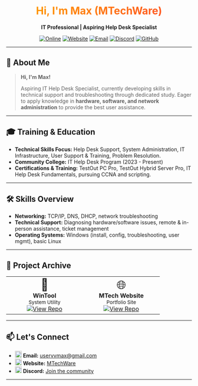 <div align="center">

# <span style="background: linear-gradient(135deg, #ff9800 0%, #ff5722 100%); color: transparent; -webkit-background-clip: text; background-clip: text; font-weight: bold;">Hi, I'm Max (MTechWare)</span>

**IT Professional | Aspiring Help Desk Specialist**

<a href="https://img.shields.io/badge/Status-Online-brightgreen?style=flat-square"><img src="https://img.shields.io/badge/Status-Online-brightgreen?style=flat-square" alt="Online"></a>
<a href="https://mtechware.github.io/"><img src="https://img.shields.io/badge/Website-mtechware.github.io-ff9800?style=flat-square&logo=githubpages&logoColor=white" alt="Website"></a>
<a href="mailto:uservvmax@gmail.com"><img src="https://img.shields.io/badge/Email-uservvmax@gmail.com-brightgreen?style=flat-square&logo=gmail&logoColor=white" alt="Email"></a>
<a href="https://discord.gg/nCmEQ8zaa7"><img src="https://img.shields.io/badge/Discord-Join%20Community-ff9800?style=flat-square&logo=discord&logoColor=white" alt="Discord"></a>
<a href="https://github.com/MTechWare"><img src="https://img.shields.io/badge/GitHub-MTechWare-brightgreen?style=flat-square&logo=github" alt="GitHub"></a>

</div>

---

## 👋 About Me

> **Hi, I'm Max!**
>
> Aspiring IT Help Desk Specialist, currently developing skills in technical support and troubleshooting through dedicated study. Eager to apply knowledge in **hardware, software, and network administration** to provide the best user assistance.

---

## 🎓 Training & Education

- **Technical Skills Focus:** Help Desk Support, System Administration, IT Infrastructure, User Support & Training, Problem Resolution.
- **Community College:** IT Help Desk Program (2023 - Present)
- **Certifications & Training:** TestOut PC Pro, TestOut Hybrid Server Pro, IT Help Desk Fundamentals, pursuing CCNA and scripting.

---

## 🛠️ Skills Overview

- **Networking:** TCP/IP, DNS, DHCP, network troubleshooting
- **Technical Support:** Diagnosing hardware/software issues, remote & in-person assistance, ticket management
- **Operating Systems:** Windows (install, config, troubleshooting, user mgmt), basic Linux

---

## 🚀 Project Archive

<table>
  <tr>
    <td align="center" width="33%">
      <span style="font-size:2rem;">🚀</span><br>
      <b>WinTool</b><br>
      <sub>System Utility</sub><br>
      <a href="https://github.com/MTechWare/wintool"><img src="https://img.shields.io/badge/View%20Repo-333333?style=flat-square&logo=github" alt="View Repo"></a>
    </td>
    <td align="center" width="33%">
      <span style="font-size:2rem;">🌐</span><br>
      <b>MTech Website</b><br>
      <sub>Portfolio Site</sub><br>
      <a href="https://github.com/MTechWare/MTechWare.github.io"><img src="https://img.shields.io/badge/View%20Repo-333333?style=flat-square&logo=github" alt="View Repo"></a>
    </td>
  </tr>
</table>

---

## 📫 Let's Connect

- <img src="https://img.icons8.com/ios-filled/20/ff9800/gmail.png" width="18"> **Email:** [uservvmax@gmail.com](mailto:uservvmax@gmail.com)
- <img src="https://img.icons8.com/ios-filled/20/ff9800/github.png" width="18"> **Website:** [MTechWare](https://mtechware.github.io/)
- <img src="https://img.icons8.com/ios-filled/20/ff9800/discord-logo.png" width="18"> **Discord:** [Join the community](https://discord.gg/nCmEQ8zaa7)

---
